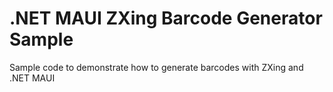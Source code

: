 # .NET MAUI ZXing Barcode Generator Sample
 Sample code to demonstrate how to generate barcodes with ZXing and .NET MAUI
